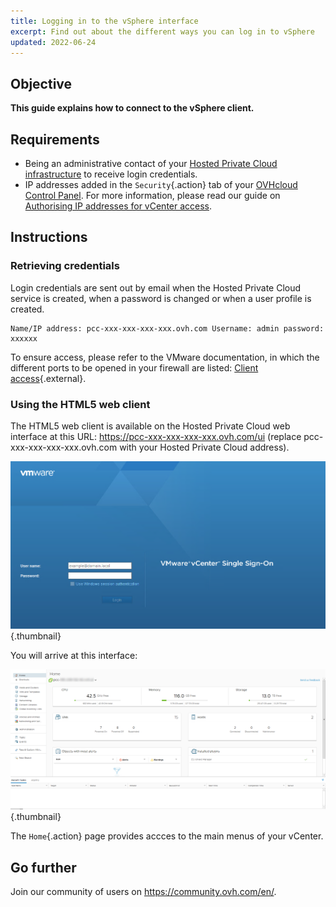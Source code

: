 ```yaml
---
title: Logging in to the vSphere interface
excerpt: Find out about the different ways you can log in to vSphere
updated: 2022-06-24
---
```



## Objective

**This guide explains how to connect to the vSphere client.**

## Requirements

- Being an administrative contact of your [Hosted Private Cloud infrastructure](https://www.ovhcloud.com/en-gb/enterprise/products/hosted-private-cloud/) to receive login credentials.
- IP addresses added in the `Security`{.action} tab of your [OVHcloud Control Panel](https://www.ovh.com/auth/?action=gotomanager&from=https://www.ovh.co.uk/&ovhSubsidiary=GB). For more information, please read our guide on [Authorising IP addresses for vCenter access](/pages/hosted_private_cloud/hosted_private_cloud_powered_by_vmware/autoriser_des_ip_a_se_connecter_au_vcenter).

## Instructions

### Retrieving credentials

Login credentials are sent out by email when the Hosted Private Cloud service is created, when a password is changed or when a user profile is created.

```
Name/IP address: pcc-xxx-xxx-xxx-xxx.ovh.com Username: admin password: xxxxxx
```

To ensure access, please refer to the VMware documentation, in which the different ports to be opened in your firewall are listed: [Client access](https://kb.vmware.com/kb/1012382){.external}.

### Using the HTML5 web client

The HTML5 web client is available on the Hosted Private Cloud web interface at this URL: <https://pcc-xxx-xxx-xxx-xxx.ovh.com/ui> (replace pcc-xxx-xxx-xxx-xxx.ovh.com with your Hosted Private Cloud address).

![Connecting to vSphere HTML5](images/connection_interface_w_html5.png){.thumbnail}

You will arrive at this interface:

![Connecting to vSphere HTML5](images/vsphere-client-html5.png){.thumbnail}

The `Home`{.action} page provides accces to the main menus of your vCenter. 

## Go further

Join our community of users on <https://community.ovh.com/en/>.
